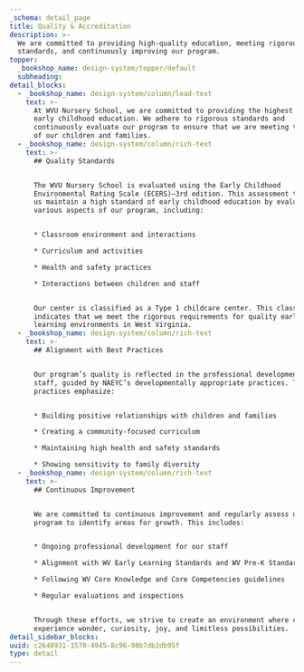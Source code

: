 ```yaml
---
_schema: detail_page
title: Quality & Accreditation
description: >-
  We are committed to providing high-quality education, meeting rigorous
  standards, and continuously improving our program.
topper:
  _bookshop_name: design-system/topper/default
  subheading:
detail_blocks:
  - _bookshop_name: design-system/column/lead-text
    text: >-
      At WVU Nursery School, we are committed to providing the highest quality
      early childhood education. We adhere to rigorous standards and
      continuously evaluate our program to ensure that we are meeting the needs
      of our children and families.
  - _bookshop_name: design-system/column/rich-text
    text: >-
      ## Quality Standards


      The WVU Nursery School is evaluated using the Early Childhood
      Environmental Rating Scale (ECERS)—3rd edition. This assessment tool helps
      us maintain a high standard of early childhood education by evaluating
      various aspects of our program, including:


      * Classroom environment and interactions

      * Curriculum and activities

      * Health and safety practices

      * Interactions between children and staff


      Our center is classified as a Type 1 childcare center. This classification
      indicates that we meet the rigorous requirements for quality early
      learning environments in West Virginia.
  - _bookshop_name: design-system/column/rich-text
    text: >-
      ## Alignment with Best Practices


      Our program’s quality is reflected in the professional development of our
      staff, guided by NAEYC’s developmentally appropriate practices. These
      practices emphasize:


      * Building positive relationships with children and families

      * Creating a community-focused curriculum

      * Maintaining high health and safety standards

      * Showing sensitivity to family diversity
  - _bookshop_name: design-system/column/rich-text
    text: >-
      ## Continuous Improvement


      We are committed to continuous improvement and regularly assess our
      program to identify areas for growth. This includes:


      * Ongoing professional development for our staff

      * Alignment with WV Early Learning Standards and WV Pre-K Standards

      * Following WV Core Knowledge and Core Competencies guidelines

      * Regular evaluations and inspections


      Through these efforts, we strive to create an environment where children
      experience wonder, curiosity, joy, and limitless possibilities.
detail_sidebar_blocks:
uuid: c2648931-1570-4945-8c96-98b7db2db95f
type: detail
---
```

